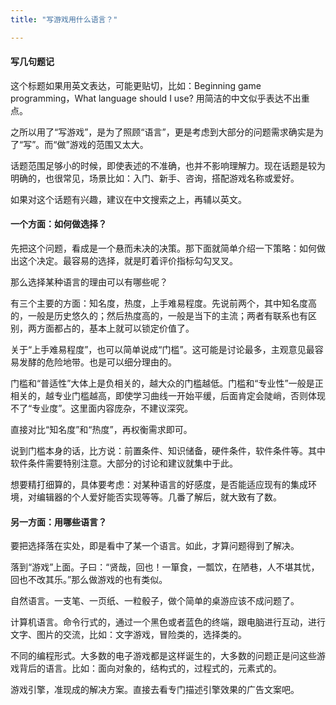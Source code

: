 ```yaml
---
title: "写游戏用什么语言？"

---
```


#### 写几句题记

这个标题如果用英文表达，可能更贴切，比如：Beginning game programming，What language should I use? 用简洁的中文似乎表达不出重点。

之所以用了“写游戏”，是为了照顾“语言”，更是考虑到大部分的问题需求确实是为了“写”。而“做”游戏的范围又太大。

话题范围足够小的时候，即使表述的不准确，也并不影响理解力。现在话题是较为明确的，也很常见，场景比如：入门、新手、咨询，搭配游戏名称或爱好。

如果对这个话题有兴趣，建议在中文搜索之上，再辅以英文。

#### 一个方面：如何做选择？

先把这个问题，看成是一个悬而未决的决策。那下面就简单介绍一下策略：如何做出这个决定。最容易的选择，就是盯着评价指标勾勾叉叉。

那么选择某种语言的理由可以有哪些呢？

有三个主要的方面：知名度，热度，上手难易程度。先说前两个，其中知名度高的，一般是历史悠久的；然后热度高的，一般是当下的主流；两者有联系也有区别，两方面都占的，基本上就可以锁定价值了。

关于“上手难易程度”，也可以简单说成“门槛”。这可能是讨论最多，主观意见最容易发酵的危险地带。也是可以细分理由的。

门槛和“普适性”大体上是负相关的，越大众的门槛越低。门槛和“专业性”一般是正相关的，越专业门槛越高，即使学习曲线一开始平缓，后面肯定会陡峭，否则体现不了“专业度”。这里面内容庞杂，不建议深究。

直接对比“知名度”和“热度”，再权衡需求即可。

说到门槛本身的话，比方说：前置条件、知识储备，硬件条件，软件条件等。其中软件条件需要特别注意。大部分的讨论和建议就集中于此。

想要精打细算的，具体要考虑：对某种语言的好感度，是否能适应现有的集成环境，对编辑器的个人爱好能否实现等等。几番了解后，就大致有了数。

#### 另一方面：用哪些语言？

要把选择落在实处，即是看中了某一个语言。如此，才算问题得到了解决。

落到“游戏”上面。子曰：“贤哉，回也！一箪食，一瓢饮，在陋巷，人不堪其忧，回也不改其乐。”那么做游戏的也有类似。

自然语言。一支笔、一页纸、一粒骰子，做个简单的桌游应该不成问题了。

计算机语言。命令行式的，通过一个黑色或者蓝色的终端，跟电脑进行互动，进行文字、图片的交流，比如：文字游戏，冒险类的，选择类的。

不同的编程形式。大多数的电子游戏都是这样诞生的，大多数的问题正是问这些游戏背后的语言。比如：面向对象的，结构式的，过程式的，元素式的。

游戏引擎，准现成的解决方案。直接去看专门描述引擎效果的广告文案吧。
